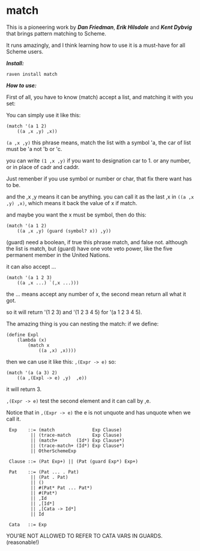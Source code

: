 # match

This is a pioneering work by ***Dan Friedman***, ***Erik Hilsdale*** and ***Kent Dybvig*** that brings pattern matching to Scheme.

It runs amazingly, and I think learning how to use it is a must-have for all Scheme users.

***Install:***

`raven install match`

***How to use:***

First of all, you have to know (match) accept a list, and matching it with you set:

You can simply use it like this:

```
(match '(a 1 2)
    ((a ,x ,y) ,x))
```    
`(a ,x ,y)` this phrase means, match the list with a symbol 'a, the car of list must be 'a not 'b or 'c.

you can write `(1 ,x ,y)` if you want to designation car to 1. or any number, or in place of cadr and caddr.

Just remenber if you use symbol or number or char, that fix there want has to be.

and the ,x ,y means it can be anything. you can call it as the last ,x in `((a ,x ,y) ,x)`, which means it back the value of x if match.

and maybe you want the x must be symbol, then do this:

```
(match '(a 1 2)
    ((a ,x ,y) (guard (symbol? x)) ,y))
``` 
(guard) need a boolean, if true this phrase match, and false not. although the list is match, but (guard) have one vote veto power, like the five permanent member in the United Nations.

it can also accept ...

```
(match '(a 1 2 3)
    ((a ,x ...) `(,x ...)))
```    
the ... means accept any number of x, the second mean return all what it got.

so it will return '(1 2 3) and '(1 2 3 4 5) for '(a 1 2 3 4 5).

The amazing thing is you can nesting the match:
if we define:
```
(define Expl
    (lambda (x)
        (match x
            ((a ,x) ,x))))
```
then we can use it like this: `,(Expr -> e)`
so:
```
(match '(a (a 3) 2)
    ((a ,(Expl -> e) ,y)  ,e))
```
it will return 3.

`,(Expr -> e)` test the second element and it can call by ,e.

Notice that in `,(Expr -> e)` the e is not unquote and has unquote when we call it.




```
 Exp    ::= (match              Exp Clause)
         || (trace-match        Exp Clause)
         || (match+       (Id*) Exp Clause*)
         || (trace-match+ (Id*) Exp Clause*)
         || OtherSchemeExp

 Clause ::= (Pat Exp+) || (Pat (guard Exp*) Exp+)

 Pat    ::= (Pat ... . Pat)
         || (Pat . Pat)
         || ()
         || #(Pat* Pat ... Pat*)
         || #(Pat*)
         || ,Id
         || ,[Id*]
         || ,[Cata -> Id*]
         || Id

 Cata   ::= Exp
 ```

 YOU'RE NOT ALLOWED TO REFER TO CATA VARS IN GUARDS. (reasonable!)
